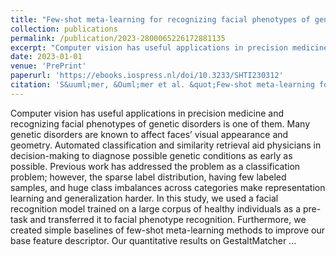 ```yaml
---
title: "Few-shot meta-learning for recognizing facial phenotypes of genetic disorders"
collection: publications
permalink: /publication/2023-2800065226172881135
excerpt: "Computer vision has useful applications in precision medicine and recognizing facial phenotypes of genetic disorders is one of them. Many genetic disorders are known to affect faces’ visual appearance and geometry. Automated classification and similarity retrieval aid physicians in decision-making to diagnose possible genetic conditions as early as possible. Previous work has addressed the problem as a classification problem; however, the sparse label distribution, having few labeled samples, and huge class imbalances across categories make representation learning and generalization harder [...]"
date: 2023-01-01
venue: 'PrePrint'
paperurl: 'https://ebooks.iospress.nl/doi/10.3233/SHTI230312'
citation: 'S&uuml;mer, &Ouml;mer et al. &quot;Few-shot meta-learning for recognizing facial phenotypes of genetic disorders.&quot; PrePrint. IOS Press, 2023'
---
```

Computer vision has useful applications in precision medicine and recognizing facial phenotypes of genetic disorders is one of them. Many genetic disorders are known to affect faces’ visual appearance and geometry. Automated classification and similarity retrieval aid physicians in decision-making to diagnose possible genetic conditions as early as possible. Previous work has addressed the problem as a classification problem; however, the sparse label distribution, having few labeled samples, and huge class imbalances across categories make representation learning and generalization harder. In this study, we used a facial recognition model trained on a large corpus of healthy individuals as a pre-task and transferred it to facial phenotype recognition. Furthermore, we created simple baselines of few-shot meta-learning methods to improve our base feature descriptor. Our quantitative results on GestaltMatcher ...
